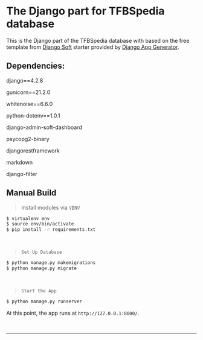 # The Django part for TFBSpedia database

This is the Django part of the TFBSpedia database with based on the free template from [Django Soft](https://app-generator.dev/django-soft) starter provided by [Django App Generator](https://app-generator.dev/tools/django-generator/).

## Dependencies:
django==4.2.8

gunicorn==21.2.0

whitenoise==6.6.0

python-dotenv==1.0.1

django-admin-soft-dashboard

psycopg2-binary

djangorestframework

markdown 
      
django-filter  

## Manual Build 

> Install modules via `VENV`  

```bash
$ virtualenv env
$ source env/bin/activate
$ pip install -r requirements.txt
```

<br />

> `Set Up Database`

```bash
$ python manage.py makemigrations
$ python manage.py migrate
```

<br />

> `Start the App`

```bash
$ python manage.py runserver
```

At this point, the app runs at `http://127.0.0.1:8000/`. 

<br />

---

